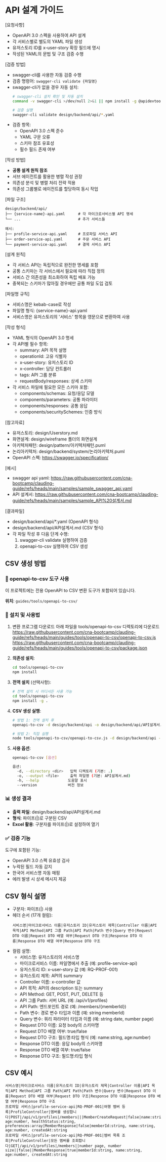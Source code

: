 # API 설계 가이드

[요청사항]
- OpenAPI 3.0 스펙을 사용하여 API 설계
- 각 서비스별로 별도의 YAML 파일 생성
- 유저스토리 ID를 x-user-story 확장 필드에 명시
- 작성된 YAML의 문법 및 구조 검증 수행

[검증 방법]
- swagger-cli를 사용한 자동 검증 수행
- 검증 명령어: `swagger-cli validate {파일명}`
- swagger-cli가 없을 경우 자동 설치:
  ```bash
  # swagger-cli 설치 확인 및 자동 설치
  command -v swagger-cli >/dev/null 2>&1 || npm install -g @apidevtools/swagger-cli
  
  # 검증 실행
  swagger-cli validate design/backend/api/*.yaml
  ```
- 검증 항목:
  - OpenAPI 3.0 스펙 준수
  - YAML 구문 오류
  - 스키마 참조 유효성
  - 필수 필드 존재 여부

[작성 방법]
- **공통 설계 원칙 참조**
- 서브 에이전트를 활용한 병렬 작성 권장
- 의존성 분석 및 병렬 처리 전략 적용
- 의존성 그룹별로 에이전트를 할당하여 동시 작업

[파일 구조]
```
design/backend/api/
├── {service-name}-api.yaml      # 각 마이크로서비스별 API 명세
└── ...                          # 추가 서비스들

예시:
├── profile-service-api.yaml     # 프로파일 서비스 API
├── order-service-api.yaml       # 주문 서비스 API
└── payment-service-api.yaml     # 결제 서비스 API
```

[설계 원칙]
- 각 서비스 API는 독립적으로 완전한 명세를 포함
- 공통 스키마는 각 서비스에서 필요에 따라 직접 정의
- 서비스 간 의존성을 최소화하여 독립 배포 가능
- 중복되는 스키마가 많아질 경우에만 공통 파일 도입 검토

[파일명 규칙]
- 서비스명은 kebab-case로 작성
- 파일명 형식: {service-name}-api.yaml
- 서비스명은 유저스토리의 '서비스' 항목을 영문으로 변환하여 사용

[작성 형식]
- YAML 형식의 OpenAPI 3.0 명세
- 각 API별 필수 항목:
  - summary: API 목적 설명
  - operationId: 고유 식별자
  - x-user-story: 유저스토리 ID
  - x-controller: 담당 컨트롤러
  - tags: API 그룹 분류
  - requestBody/responses: 상세 스키마
- 각 서비스 파일에 필요한 모든 스키마 포함:
  - components/schemas: 요청/응답 모델
  - components/parameters: 공통 파라미터
  - components/responses: 공통 응답
  - components/securitySchemes: 인증 방식

[참고자료]
- 유저스토리: design/Userstory.md
- 화면설계: design/wireframe 폴더의 화면설계 
- 아키텍처패턴: design/pattern/아키텍처패턴.puml
- 논리아키텍처: design/backend/system/논리아키텍처.puml
- OpenAPI 스펙: https://swagger.io/specification/

[예시]
- swagger api yaml: https://raw.githubusercontent.com/cna-bootcamp/clauding-guide/refs/heads/main/samples/sample_swagger_api.yaml
- API 설계서: https://raw.githubusercontent.com/cna-bootcamp/clauding-guide/refs/heads/main/samples/sample_API%20설계서.md

[결과파일]
- design/backend/api/*.yaml (OpenAPI 형식)
- design/backend/api/API설계서.md (CSV 형식)
- 각 파일 작성 후 다음 단계 수행:
  1. swagger-cli validate 실행하여 검증
  2. openapi-to-csv 실행하여 CSV 생성

## CSV 생성 방법

### 📁 openapi-to-csv 도구 사용

이 프로젝트에는 전용 OpenAPI to CSV 변환 도구가 포함되어 있습니다.

**위치**: `guides/tools/openapi-to-csv/`

### 🚀 설치 및 사용법
1. 변환 프로그램 다운로드 
아래 파일을 tools/openapi-to-csv 디렉토리에 다운로드 
https://raw.githubusercontent.com/cna-bootcamp/clauding-guide/refs/heads/main/guides/tools/openapi-to-csv/openapi-to-csv.js
https://raw.githubusercontent.com/cna-bootcamp/clauding-guide/refs/heads/main/guides/tools/openapi-to-csv/package.json 

2. **의존성 설치**:
   ```bash
   cd tools/openapi-to-csv
   npm install
   ```

3. **전역 설치** (선택사항):
   ```bash
   # 전역 설치 시 어디서든 사용 가능
   cd tools/openapi-to-csv
   npm install -g .
   ```

4. **CSV 생성 실행**:
   ```bash
   # 방법 1: 전역 설치 후
   openapi-to-csv -d design/backend/api -o design/backend/api/API설계서.md
   
   # 방법 2: 직접 실행
   node tools/openapi-to-csv/openapi-to-csv.js -d design/backend/api -o design/backend/api/API설계서.md
   
   ```

5. **사용 옵션**:
   ```bash
   openapi-to-csv [옵션]
   
   옵션:
     -d, --directory <dir>   입력 디렉토리 (기본: .)
     -o, --output <file>     출력 파일명 (기본: API설계서.md)
     -h, --help             도움말 표시
     --version              버전 정보
   ```

### 📊 생성 결과
- **출력 파일**: design/backend/api/API설계서.md
- **형식**: 파이프(|)로 구분된 CSV
- **Excel 활용**: 구분자를 파이프(|)로 설정하여 열기

### ✅ 검증 기능
도구에 포함된 기능:
- OpenAPI 3.0 스펙 유효성 검사
- 누락된 필드 자동 감지
- 한국어 서비스명 자동 매핑
- 에러 발생 시 상세 메시지 제공

## CSV 형식 설명

- 구분자: 파이프(|) 사용
- 헤더 순서 (17개 컬럼):
  ```
  서비스명|마이크로서비스 이름|유저스토리 ID|유저스토리 제목|Controller 이름|API 목적|API Method|API 그룹 Path|API Path|Path 변수|Query 변수|Request DTO 이름|Request DTO 배열 여부|Request DTO 구조|Response DTO 이름|Response DTO 배열 여부|Response DTO 구조
  ```
- 컬럼 설명:
  - 서비스명: 유저스토리의 서비스명
  - 마이크로서비스 이름: 파일명에서 추출 (예: profile-service-api)
  - 유저스토리 ID: x-user-story 값 (예: RQ-PROF-001)
  - 유저스토리 제목: API의 summary
  - Controller 이름: x-controller 값
  - API 목적: API의 description 또는 summary
  - API Method: GET, POST, PUT, DELETE 등
  - API 그룹 Path: 서버 URL (예: /api/v1/profiles)
  - API Path: 엔드포인트 경로 (예: /members/{memberId})
  - Path 변수: 경로 변수 타입과 이름 (예: string memberId)
  - Query 변수: 쿼리 파라미터 타입과 이름 (예: string date, number page)
  - Request DTO 이름: 요청 body의 스키마명
  - Request DTO 배열 여부: true/false
  - Request DTO 구조: 필드명:타입 형식 (예: name:string, age:number)
  - Response DTO 이름: 응답 body의 스키마명
  - Response DTO 배열 여부: true/false
  - Response DTO 구조: 필드명:타입 형식

## CSV 예시

```
서비스명|마이크로서비스 이름|유저스토리 ID|유저스토리 제목|Controller 이름|API 목적|API Method|API 그룹 Path|API Path|Path 변수|Query 변수|Request DTO 이름|Request DTO 배열 여부|Request DTO 구조|Response DTO 이름|Response DTO 배열 여부|Response DTO 구조
프로파일 서비스|profile-service-api|RQ-PROF-001|여행 멤버 등록|ProfileController|멤버를 생성합니다|POST|/api/v1/profiles|/members|||MemberCreateRequest|false|name:string, age:number, healthStatus:string, preferences:array|MemberResponse|false|memberId:string, name:string, age:number, createdAt:string
프로파일 서비스|profile-service-api|RQ-PROF-001|멤버 목록 조회|ProfileController|모든 멤버를 조회합니다|GET|/api/v1/profiles|/members||number page, number size||false||MemberResponse|true|memberId:string, name:string, age:number, createdAt:string
```